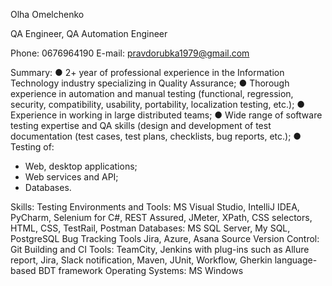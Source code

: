 Olha Omelchenko

QA Engineer, QA Automation Engineer

Phone: 0676964190
E-mail: pravdorubka1979@gmail.com

Summary:
● 2+ year of professional experience in the Information Technology industry specializing in Quality Assurance;
● Thorough experience in automation and manual testing (functional, regression, security, compatibility, usability,
portability, localization testing, etc.);
● Experience in working in large distributed teams;
● Wide range of software testing expertise and QA skills (design and development
of test documentation (test cases, test plans, checklists, bug reports, etc.);
● Testing of:
- Web, desktop applications;
- Web services and API;
- Databases.

Skills:
Testing Environments and Tools:
MS Visual Studio, IntelliJ IDEA, PyCharm, Selenium for C#, REST Assured, JMeter, XPath, CSS selectors, HTML,
CSS, TestRail, Postman
Databases:
MS SQL Server, My SQL, PostgreSQL
Bug Tracking Tools Jira, Azure, Asana
Source Version Control: Git
Building and CI Tools:
TeamCity, Jenkins with plug-ins such as Allure report, Jira, Slack notification, Maven, JUnit,
Workflow, Gherkin language-based BDT framework
Operating Systems: MS Windows
